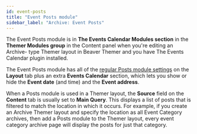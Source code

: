 ```yaml
---
id: event-posts
title: "Event Posts module"
sidebar_label: "Archive: Event Posts"
---
```


The Event Posts module is in **The Events Calendar Modules section** in the **Themer Modules group** in the Content panel when you're editing an Archive- type Themer layout in Beaver Themer and you have The Events Calendar plugin installed.

The Event Posts module has all of the [regular Posts module settings](/beaver-builder/layouts/modules/posts/posts.md) on the **Layout** tab plus an extra **Events Calendar** section, which lets you show or hide the **Event date** (and time) and the **Event address**.

When a Posts module is used in a Themer layout, the **Source** field on the **Content** tab is usually set to **Main Query**. This displays a list of posts that is filtered to match the location in which it occurs. For example, if you create an Archive Themer layout and specify the location as all Event Category archives, then add a Posts module to the Themer layout, every event category archive page will display the posts for just that category.
